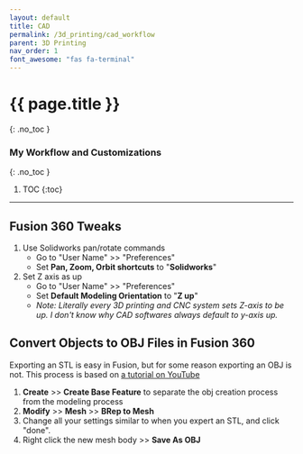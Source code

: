 ```yaml
---
layout: default
title: CAD
permalink: /3d_printing/cad_workflow
parent: 3D Printing
nav_order: 1
font_awesome: "fas fa-terminal"
---
```


# <i class="{{ page.font_awesome }}"></i> {{ page.title }}
{: .no_toc }


### My Workflow and Customizations
{: .no_toc }

1. TOC
{:toc}

---

## Fusion 360 Tweaks

1. Use Solidworks pan/rotate commands
	- Go to "User Name" >> "Preferences"
	- Set **Pan, Zoom, Orbit shortcuts** to "**Solidworks**"
2. Set Z axis as up
	- Go to "User Name" >> "Preferences"
	- Set **Default Modeling Orientation** to "**Z up**"
	- _Note: Literally every 3D printing and CNC system sets Z-axis to be up. I don't know why CAD softwares always default to y-axis up._


## Convert Objects to OBJ Files in Fusion 360
Exporting an STL is easy in Fusion, but for some reason exporting an OBJ is not. This process is based on [a tutorial on YouTube](https://www.youtube.com/watch?v=K9WmsWWYnUI)

1. **Create** >> **Create Base Feature** to separate the obj creation process from the modeling process
2. **Modify** >> **Mesh** >> **BRep to Mesh**
3. Change all your settings similar to when you expert an STL, and click "done".
4. Right click the new mesh body >> **Save As OBJ**
 